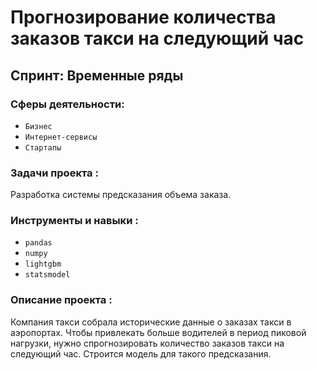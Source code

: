 # Прогнозирование количества заказов такси на следующий час

## Спринт: Временные ряды

### Сферы деятельности:

- `Бизнес`
- `Интернет-сервисы`
- `Стартапы`

### Задачи проекта : 

Разработка системы предсказания объема заказа.

### Инструменты и навыки :

- `pandas`
- `numpy`
- `lightgbm`
- `statsmodel`

### Описание проекта :

Компания такси собрала исторические данные о заказах такси в аэропортах. Чтобы привлекать больше водителей в период пиковой нагрузки, нужно спрогнозировать количество заказов такси на следующий час. Строится модель для такого предсказания.